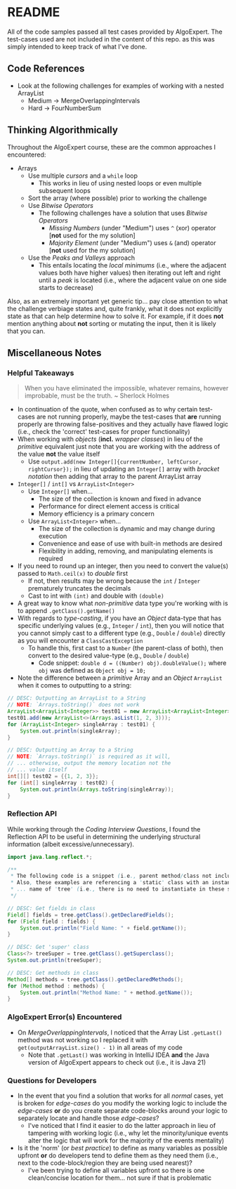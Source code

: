 # README

All of the code samples passed all test cases provided by AlgoExpert. The test-cases used are not included in the content of this repo. as this was simply intended to keep track of what I've done.

## Code References

- Look at the following challenges for examples of working with a nested ArrayList
  - Medium -> MergeOverlappingIntervals
  - Hard -> FourNumberSum

## Thinking Algorithmically

Throughout the AlgoExpert course, these are the common approaches I encountered:

- Arrays
  - Use multiple *cursors* and a `while` loop
    - This works in lieu of using nested loops or even multiple subsequent loops
  - Sort the array (where possible) prior to working the challenge
  - Use *Bitwise Operators*
    - The following challenges have a solution that uses *Bitwise Operators*
      - *Missing Numbers* (under "Medium") uses `^` (xor) operator [**not** used for the my solution]
      - *Majority Element* (under "Medium") uses `&` (and) operator [**not** used for the my solution]
  - Use the *Peaks and Valleys* approach
    - This entails locating the *local minimums* (i.e., where the adjacent values both have higher values) then iterating out left and right until a *peak* is located (i.e., where the adjacent value on one side starts to decrease)

Also, as an extremely important yet generic tip... pay close attention to what the challenge verbiage states and, quite frankly, what it does not explicitly state as that can help determine how to solve it. For example, if it does **not** mention anything about **not** sorting or mutating the input, then it is likely that you can.

## Miscellaneous Notes

### Helpful Takeaways

> When you have eliminated the impossible, whatever remains, however improbable, must be the truth. ~ Sherlock Holmes

- In continuation of the quote, when confused as to why certain test-cases are not running properly, maybe the test-cases that **are** running properly are throwing false-positives and they actually have flawed logic (i.e., check the 'correct' test-cases for proper functionality)
- When working with _objects_ (**incl.** _wrapper classes_) in lieu of the _primitive_ equivalent just note that you are working with the address of the value **not** the value itself
  - Use `output.add(new Integer[]{currentNumber, leftCursor, rightCursor});` in lieu of updating an `Integer[]` array with _bracket notation_ then adding that array to the parent ArrayList array
- `Integer[]` / `int[]` vs `ArrayList<Integer>`
  - Use `Integer[]` when...
    - The size of the collection is known and fixed in advance
    - Performance for direct element access is critical
    - Memory efficiency is a primary concern
  - Use `ArrayList<Integer>` when...
    - The size of the collection is dynamic and may change during execution
    - Convenience and ease of use with built-in methods are desired
    - Flexibility in adding, removing, and manipulating elements is required
- If you need to round up an integer, then you need to convert the value(s) passed to `Math.ceil(x)` to *double* first
  - If not, then results may be wrong because the `int` / `Integer` prematurely truncates the decimals
  - Cast to int with `(int)` and double with `(double)`
- A great way to know what *non-primitive* data type you're working with is to append `.getClass().getName()`
- With regards to *type-casting*, if you have an *Object* data-type that has specific underlying values (e.g., `Integer` / `int`), then you will notice that you cannot simply cast to a different type (e.g., `Double` / `double`) directly as you will encounter a `ClassCastException`
  - To handle this, first cast to a `Number` (the parent-class of both), then convert to the desired value-type (e.g., `Double` / `double`)
    - Code snippet: `double d = ((Number) obj).doubleValue();` where `obj` was defined as `Object obj = 10;`
- Note the difference between a *primitive* Array and an *Object* `ArrayList` when it comes to outputting to a string:

```java
// DESC: Outputting an ArrayList to a String
// NOTE: `Arrays.toString()` does not work
ArrayList<ArrayList<Integer>> test01 = new ArrayList<ArrayList<Integer>>();
test01.add(new ArrayList<>(Arrays.asList(1, 2, 3)));
for (ArrayList<Integer> singleArray : test01) {
    System.out.println(singleArray);
}

// DESC: Outputting an Array to a String
// NOTE: `Arrays.toString()` is required as it will,
// ... otherwise, output the memory location not the
// ... value itself
int[][] test02 = {{1, 2, 3}};
for (int[] singleArray : test02) {
    System.out.println(Arrays.toString(singleArray));
}
```



### Reflection API

While working through the *Coding Interview Questions*, I found the Reflection API to be useful in determining the underlying structural information (albeit excessive/unnecessary).

```java
import java.lang.reflect.*;

/**
 * The following code is a snippet (i.e., parent method/class not included).
 * Also, these examples are referencing a 'static' class with an instance
 * ... name of 'tree' (i.e., there is no need to instantiate in these snippets)
 */

// DESC: Get fields in class
Field[] fields = tree.getClass().getDeclaredFields();
for (Field field : fields) {
    System.out.println("Field Name: " + field.getName());
}

// DESC: Get 'super' class
Class<?> treeSuper = tree.getClass().getSuperclass();
System.out.println(treeSuper);

// DESC: Get methods in class
Method[] methods = tree.getClass().getDeclaredMethods();
for (Method method : methods) {
    System.out.println("Method Name: " + method.getName());
}
```

### AlgoExpert Error(s) Encountered

- On *MergeOverlappingIntervals*, I noticed that the Array List `.getLast()` method was not working so I replaced it with `get(outputArrayList.size() - 1)` in all areas of my code
  - Note that `.getLast()` was working in IntelliJ IDEA **and** the Java version of AlgoExpert appears to check out (i.e., it is Java 21)

### Questions for Developers

- In the event that you find a solution that works for all *normal* cases, yet is broken for *edge-cases* do you modify the working logic to include the *edge-cases* **or** do you create separate code-blocks around your logic to separately locate and handle those *edge-cases*?
  - I've noticed that I find it easier to do the latter approach in lieu of tampering with working logic (i.e., why let the minority/unique events alter the logic that will work for the majority of the events mentality)
- Is it the 'norm' (or *best practice*) to define as many variables as possible upfront **or** do developers tend to define them as they need them (i.e., next to the code-block/region they are being used nearest)?
  - I've been trying to define all variables upfront so there is one clean/concise location for them... not sure if that is problematic